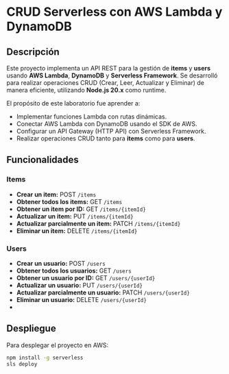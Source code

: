 # CRUD Serverless con AWS Lambda y DynamoDB

## Descripción
Este proyecto implementa un API REST para la gestión de **items** y **users** usando **AWS Lambda**, **DynamoDB** y **Serverless Framework**. Se desarrolló para realizar operaciones CRUD (Crear, Leer, Actualizar y Eliminar) de manera eficiente, utilizando **Node.js 20.x** como runtime.

El propósito de este laboratorio fue aprender a:
- Implementar funciones Lambda con rutas dinámicas.
- Conectar AWS Lambda con DynamoDB usando el SDK de AWS.
- Configurar un API Gateway (HTTP API) con Serverless Framework.
- Realizar operaciones CRUD tanto para **items** como para **users**.

## Funcionalidades

### Items
- **Crear un item:** POST `/items`  
- **Obtener todos los items:** GET `/items`  
- **Obtener un item por ID:** GET `/items/{itemId}`  
- **Actualizar un item:** PUT `/items/{itemId}`  
- **Actualizar parcialmente un item:** PATCH `/items/{itemId}`  
- **Eliminar un item:** DELETE `/items/{itemId}`  

### Users
- **Crear un usuario:** POST `/users`  
- **Obtener todos los usuarios:** GET `/users`  
- **Obtener un usuario por ID:** GET `/users/{userId}`  
- **Actualizar un usuario:** PUT `/users/{userId}`  
- **Actualizar parcialmente un usuario:** PATCH `/users/{userId}`  
- **Eliminar un usuario:** DELETE `/users/{userId}`
- 
## Despliegue
Para desplegar el proyecto en AWS:
```bash
npm install -g serverless
sls deploy

